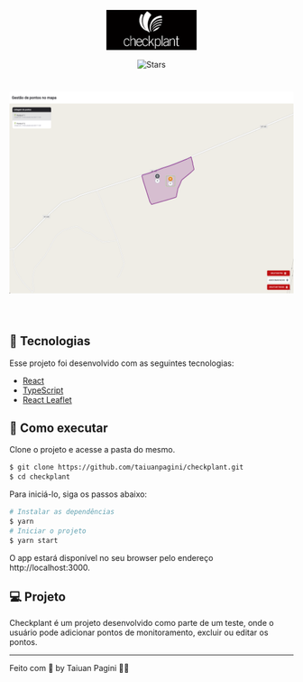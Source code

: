 <p align="center">
  <img alt="Checkplant" src=".github/logo-checkplant.png" width="160px">
</p>

<p align="center">
  <img src="https://img.shields.io/github/stars/taiuanpagini/checkplant?label=stars&message=MIT&color=8257E5&labelColor=000000" alt="Stars">
</p>

<h1 align="center">
    <img alt="Checkplant" src=".github/cover.png" />
</h1>

<br>

## 🧪 Tecnologias

Esse projeto foi desenvolvido com as seguintes tecnologias:

- [React](https://reactjs.org)
- [TypeScript](https://www.typescriptlang.org/)
- [React Leaflet](https://react-leaflet.js.org/)

## 🚀 Como executar

Clone o projeto e acesse a pasta do mesmo.

```bash
$ git clone https://github.com/taiuanpagini/checkplant.git
$ cd checkplant
```

Para iniciá-lo, siga os passos abaixo:
```bash
# Instalar as dependências
$ yarn
# Iniciar o projeto
$ yarn start
```
O app estará disponível no seu browser pelo endereço http://localhost:3000.

## 💻 Projeto

Checkplant é um projeto desenvolvido como parte de um teste, onde o usuário pode adicionar pontos de monitoramento, excluir ou editar os pontos.

---

Feito com 💜 by Taiuan Pagini 👋🏻